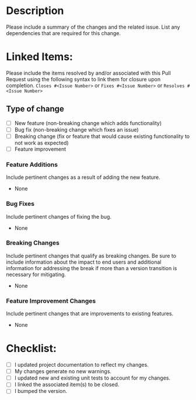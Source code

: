 # Description
Please include a summary of the changes and the related issue. List any dependencies that are required for this change.

# Linked Items:
Please include the items resolved by and/or associated with this Pull Request using the following syntax to link them for closure upon completion.
`Closes #<Issue Number>` or
`Fixes #<Issue Number>` or
`Resolves #<Issue Number>`

## Type of change
- [ ] New feature (non-breaking change which adds functionality)
- [ ] Bug fix (non-breaking change which fixes an issue)
- [ ] Breaking change (fix or feature that would cause existing functionality to not work as expected)
- [ ] Feature improvement

### Feature Additions
Include pertinent changes as a result of adding the new feature.
- None

### Bug Fixes
Include pertinent changes of fixing the bug.
- None

### Breaking Changes
Include pertinent changes that qualify as breaking changes. Be sure to include information about the impact to end users and additional information for addressing the break if more than a version transition is necessary for mitigating.
- None

### Feature Improvement Changes
Include pertinent changes that are improvements to existing features.
- None

# Checklist:

- [ ] I updated project documentation to reflect my changes.
- [ ] My changes generate no new warnings.
- [ ] I updated new and existing unit tests to account for my changes.
- [ ] I linked the associated item(s) to be closed.
- [ ] I bumped the version.
